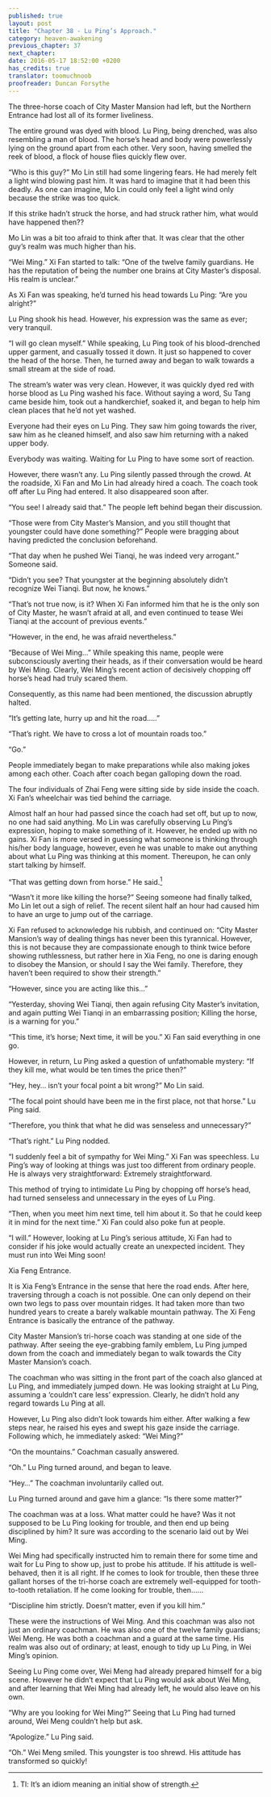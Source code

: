 ```yaml
---
published: true
layout: post
title: "Chapter 38 - Lu Ping’s Approach."
category: heaven-awakening
previous_chapter: 37
next_chapter:
date: 2016-05-17 18:52:00 +0200
has_credits: true
translator: toomuchnoob
proofreader: Duncan Forsythe
---
```

The three-horse coach of City Master Mansion had left, but the Northern Entrance had lost all of its former liveliness.

The entire ground was dyed with blood. Lu Ping, being drenched, was also resembling a man of blood. The horse’s head and body were powerlessly lying on the ground apart from each other. Very soon, having smelled the reek of blood, a flock of house flies quickly flew over.

“Who is this guy?” Mo Lin still had some lingering fears. He had merely felt a light wind blowing past him. It was hard to imagine that it had been this deadly. As one can imagine, Mo Lin could only feel a light wind only because the strike was too quick.
<!--more-->

If this strike hadn’t struck the horse, and had struck rather him, what would have happened then??

Mo Lin was a bit too afraid to think after that. It was clear that the other guy’s realm was much higher than his.

“Wei Ming.” Xi Fan started to talk: “One of the twelve family guardians. He has the reputation of being the number one brains at City Master’s disposal. His realm is unclear.”

As Xi Fan was speaking, he’d turned his head towards Lu Ping: “Are you alright?”

Lu Ping shook his head. However, his expression was the same as ever; very tranquil.

“I will go clean myself.” While speaking, Lu Ping took of his blood-drenched upper garment, and casually tossed it down. It just so happened to cover the head of the horse. Then, he turned away and began to walk towards a small stream at the side of road.

The stream’s water was very clean. However, it was quickly dyed red with horse blood as Lu Ping washed his face. Without saying a word, Su Tang came beside him, took out a handkerchief, soaked it, and began to help him clean places that he’d not yet washed.

Everyone had their eyes on Lu Ping. They saw him going towards the river, saw him as he cleaned himself, and also saw him returning with a naked upper body.

Everybody was waiting. Waiting for Lu Ping to have some sort of reaction.

However, there wasn’t any. Lu Ping silently passed through the crowd. At the roadside, Xi Fan and Mo Lin had already hired a coach. The coach took off after Lu Ping had entered. It also disappeared soon after.

“You see! I already said that.” The people left behind began their discussion.

“Those were from City Master’s Mansion, and you still thought that youngster could have done something?” People were bragging about having predicted the conclusion beforehand.

“That day when he pushed Wei Tianqi, he was indeed very arrogant.” Someone said.

“Didn’t you see? That youngster at the beginning absolutely didn’t recognize Wei Tianqi. But now, he knows.”

“That’s not true now, is it? When Xi Fan informed him that he is the only son of City Master, he wasn’t afraid at all, and even continued to tease Wei Tianqi at the account of previous events.”

“However, in the end, he was afraid nevertheless.”

“Because of Wei Ming…” While speaking this name, people were subconsciously averting their heads, as if their conversation would be heard by Wei Ming. Clearly, Wei Ming’s recent action of decisively chopping off horse’s head had truly scared them.

Consequently, as this name had been mentioned, the discussion abruptly halted.

“It’s getting late, hurry up and hit the road…..”

“That’s right. We have to cross a lot of mountain roads too.”

“Go.”

People immediately began to make preparations while also making jokes among each other. Coach after coach began galloping down the road.

The four individuals of Zhai Feng were sitting side by side inside the coach. Xi Fan’s wheelchair was tied behind the carriage.

Almost half an hour had passed since the coach had set off, but up to now, no one had said anything. Mo Lin was carefully observing Lu Ping’s expression, hoping to make something of it. However, he ended up with no gains. Xi Fan is more versed in guessing what someone is thinking through his/her body language, however, even he was unable to make out anything about what Lu Ping was thinking at this moment. Thereupon, he can only start talking by himself.

“That was getting down from horse.” He said.[^1]

“Wasn’t it more like killing the horse?” Seeing someone had finally talked, Mo Lin let out a sigh of relief. The recent silent half an hour had caused him to have an urge to jump out of the carriage.

Xi Fan refused to acknowledge his rubbish, and continued on: “City Master Mansion’s way of dealing things has never been this tyrannical. However, this is not because they are compassionate enough to think twice before showing ruthlessness, but rather here in Xia Feng, no one is daring enough to disobey the Mansion, or should I say the Wei family. Therefore, they haven’t been required to show their strength.”

“However, since you are acting like this...”

“Yesterday, shoving Wei Tianqi, then again refusing City Master’s invitation, and again putting Wei Tianqi in an embarrassing position; Killing the horse, is a warning for you.”

“This time, it’s horse; Next time, it will be you.” Xi Fan said everything in one go.

However, in return, Lu Ping asked a question of unfathomable mystery: “If they kill me, what would be ten times the price then?”

“Hey, hey… isn’t your focal point a bit wrong?” Mo Lin said.

“The focal point should have been me in the first place, not that horse.” Lu Ping said.

“Therefore, you think that what he did was senseless and unnecessary?”

“That’s right.” Lu Ping nodded.

“I suddenly feel a bit of sympathy for Wei Ming.” Xi Fan was speechless. Lu Ping’s way of looking at things was just too different from ordinary people. He is always very straightforward: Extremely straightforward.

This method of trying to intimidate Lu Ping by chopping off horse’s head, had turned senseless and unnecessary in the eyes of Lu Ping.

“Then, when you meet him next time, tell him about it. So that he could keep it in mind for the next time.” Xi Fan could also poke fun at people.

“I will.” However, looking at Lu Ping’s serious attitude, Xi Fan had to consider if his joke would actually create an unexpected incident. They must run into Wei Ming soon!

Xia Feng Entrance.

It is Xia Feng’s Entrance in the sense that here the road ends. After here, traversing through a coach is not possible. One can only depend on their own two legs to pass over mountain ridges. It had taken more than two hundred years to create a barely walkable mountain pathway. The Xi Feng Entrance is basically the entrance of the pathway.

City Master Mansion’s tri-horse coach was standing at one side of the pathway. After seeing the eye-grabbing family emblem, Lu Ping jumped down from the coach and immediately began to walk towards the City Master Mansion’s coach.

The coachman who was sitting in the front part of the coach also glanced at Lu Ping, and immediately jumped down. He was looking straight at Lu Ping, assuming a ‘couldn’t care less’ expression. Clearly, he didn’t hold any regard towards Lu Ping at all.

However, Lu Ping also didn’t look towards him either. After walking a few steps near, he raised his eyes and swept his gaze inside the carriage. Following which, he immediately asked: “Wei Ming?”

“On the mountains.” Coachman casually answered.

“Oh.” Lu Ping turned around, and began to leave.

“Hey…” The coachman involuntarily called out.

Lu Ping turned around and gave him a glance: “Is there some matter?”

The coachman was at a loss. What matter could he have? Was it not supposed to be Lu Ping looking for trouble, and then end up being disciplined by him? It sure was according to the scenario laid out by Wei Ming.

Wei Ming had specifically instructed him to remain there for some time and wait for Lu Ping to show up, just to probe his attitude. If his attitude is well-behaved, then it is all right. If he comes to look for trouble, then these three gallant horses of the tri-horse coach are extremely well-equipped for tooth-to-tooth retaliation. If he come looking for trouble, then……

“Discipline him strictly. Doesn’t matter, even if you kill him.”

These were the instructions of Wei Ming. And this coachman was also not just an ordinary coachman. He was also one of the twelve family guardians; Wei Meng. He was both a coachman and a guard at the same time. His realm was also out of ordinary; at least, enough to tidy up Lu Ping, in Wei Ming’s opinion.

Seeing Lu Ping come over, Wei Meng had already prepared himself for a big scene. However he didn’t expect that Lu Ping would ask about Wei Ming, and after learning that Wei Ming had already left, he would also leave on his own.

“Why are you looking for Wei Ming?” Seeing that Lu Ping had turned around, Wei Meng couldn’t help but ask.

“Apologize.” Lu Ping said.

“Oh.” Wei Meng smiled. This youngster is too shrewd. His attitude has transformed so quickly!

[^1]: Tl: It’s an idiom meaning an initial show of strength.
